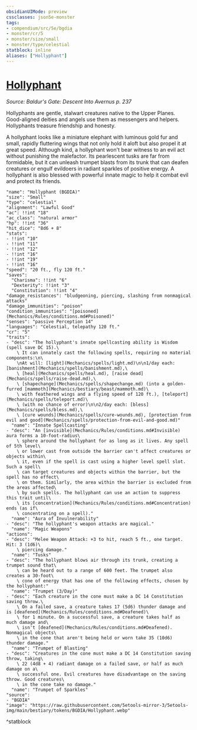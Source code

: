 ```yaml
---
obsidianUIMode: preview
cssclasses: json5e-monster
tags:
- compendium/src/5e/bgdia
- monster/cr/5
- monster/size/small
- monster/type/celestial
statblock: inline
aliases: ["Hollyphant"]
---
```

# [Hollyphant](Mechanics\bestiary\celestial/hollyphant-bgdia.md)
*Source: Baldur's Gate: Descent Into Avernus p. 237*  

Hollyphants are gentle, stalwart creatures native to the Upper Planes. Good-aligned deities and angels use them as messengers and helpers. Hollyphants treasure friendship and honesty.

A hollyphant looks like a miniature elephant with luminous gold fur and small, rapidly fluttering wings that not only hold it aloft but also propel it at great speed. Although kind, a hollyphant won't bear witness to an evil act without punishing the malefactor. Its pearlescent tusks are far from formidable, but it can unleash trumpet blasts from its trunk that can deafen creatures or engulf evildoers in radiant sparkles of positive energy. A hollyphant is also blessed with powerful innate magic to help it combat evil and protect its friends.

```statblock
"name": "Hollyphant (BGDIA)"
"size": "Small"
"type": "celestial"
"alignment": "Lawful Good"
"ac": !!int "18"
"ac_class": "natural armor"
"hp": !!int "36"
"hit_dice": "8d6 + 8"
"stats":
- !!int "10"
- !!int "11"
- !!int "12"
- !!int "16"
- !!int "19"
- !!int "16"
"speed": "20 ft., fly 120 ft."
"saves":
  "Charisma": !!int "6"
  "Dexterity": !!int "3"
  "Constitution": !!int "4"
"damage_resistances": "bludgeoning, piercing, slashing from nonmagical attacks"
"damage_immunities": "poison"
"condition_immunities": "[poisoned](Mechanics/Rules/conditions.md#Poisoned)"
"senses": "passive Perception 14"
"languages": "Celestial, telepathy 120 ft."
"cr": "5"
"traits":
- "desc": "The hollyphant's innate spellcasting ability is Wisdom (spell save DC 15).\
    \ It can innately cast the following spells, requiring no material components:\n\
    \nAt will: [light](Mechanics/spells/light.md)\n\n1/day each: [banishment](Mechanics/spells/banishment.md),\
    \ [heal](Mechanics/spells/heal.md), [raise dead](Mechanics/spells/raise-dead.md),\
    \ [shapechange](Mechanics/spells/shapechange.md) (into a golden-furred [mammoth](Mechanics/bestiary/beast/mammoth.md)\
    \ with feathered wings and a flying speed of 120 ft.), [teleport](Mechanics/spells/teleport.md)\
    \ (with no chance of error)\n\n2/day each: [bless](Mechanics/spells/bless.md),\
    \ [cure wounds](Mechanics/spells/cure-wounds.md), [protection from evil and good](Mechanics/spells/protection-from-evil-and-good.md)"
  "name": "Innate Spellcasting"
- "desc": "An [invisible](Mechanics/Rules/conditions.md#Invisible) aura forms a 10-foot-radius\
    \ sphere around the hollyphant for as long as it lives. Any spell of 5th level\
    \ or lower cast from outside the barrier can't affect creatures or objects within\
    \ it, even if the spell is cast using a higher level spell slot. Such a spell\
    \ can target creatures and objects within the barrier, but the spell has no effect\
    \ on them. Similarly, the area within the barrier is excluded from the areas affected\
    \ by such spells. The hollyphant can use an action to suppress this trait until\
    \ its [concentration](Mechanics/Rules/conditions.md#Concentration) ends (as if\
    \ concentrating on a spell)."
  "name": "Aura of Invulnerability"
- "desc": "The hollyphant's weapon attacks are magical."
  "name": "Magic Weapons"
"actions":
- "desc": "Melee Weapon Attack: +3 to hit, reach 5 ft., one target. Hit: 3 (1d6)\
    \ piercing damage."
  "name": "Tusks"
- "desc": "The hollyphant blows air through its trunk, creating a trumpet sound that\
    \ can be heard out to a range of 600 feet. The trumpet also creates a 30-foot\
    \ cone of energy that has one of the following effects, chosen by the hollyphant:"
  "name": "Trumpet (3/Day)"
- "desc": "Each creature in the cone must make a DC 14 Constitution saving throw.\
    \ On a failed save, a creature takes 17 (5d6) thunder damage and is [deafened](Mechanics/Rules/conditions.md#Deafened)\
    \ for 1 minute. On a successful save, a creature takes half as much damage and\
    \ isn't [deafened](Mechanics/Rules/conditions.md#Deafened). Nonmagical objects\
    \ in the cone that aren't being held or worn take 35 (10d6) thunder damage."
  "name": "Trumpet of Blasting"
- "desc": "Creatures in the cone must make a DC 14 Constitution saving throw, taking\
    \ 22 (4d8 + 4) radiant damage on a failed save, or half as much damage on a\
    \ successful one. Evil creatures have disadvantage on the saving throw. Good creatures\
    \ in the cone take no damage."
  "name": "Trumpet of Sparkles"
"source":
- "BGDIA"
"image": "https://raw.githubusercontent.com/5etools-mirror-3/5etools-img/main/bestiary/tokens/BGDIA/Hollyphant.webp"
```
^statblock